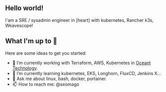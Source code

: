 ## Hello world!

I'am a SRE / sysadmin engineer in [heart] with kubernetes, Rancher k3s, Weavescope!

## What I'm up to 👋

<!--
**seomago/seomago** is a ✨ _special_ ✨ repository because its `README.md` (this file) appears on your GitHub profile.
-->
Here are some ideas to get you started:

- 🔭 I’m currently working with Terraform, AWS, Kubernetes in [Oceant Technology]().
- 🌱 I’m currently learning kubernetes, EKS, Longhorn, FluxCD, Jenkins X...
- 💬 Ask me about linux, bash, docker, portainer.
- 📫 How to reach me: @seomago


